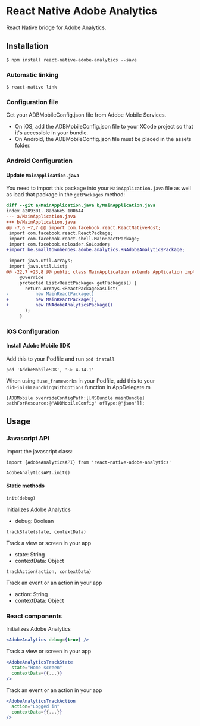 # React Native Adobe Analytics

React Native bridge for Adobe Analytics.

## Installation
```
$ npm install react-native-adobe-analytics --save
```
### Automatic linking
```
$ react-native link
```

### Configuration file
Get your ADBMobileConfig.json file from Adobe Mobile Services.
- On iOS, add the ADBMobileConfig.json file to your XCode project so that it's accessible in your bundle.
- On Android, the ADBMobileConfig.json file must be placed in the assets folder.

### Android Configuration
#### Update `MainApplication.java`
You need to import this package into your `MainApplication.java` file as well as load that package in the `getPackages` method:
```diff
diff --git a/MainApplication.java b/MainApplication.java
index a209301..8ada6e5 100644
--- a/MainApplication.java
+++ b/MainApplication.java
@@ -7,6 +7,7 @@ import com.facebook.react.ReactNativeHost;
 import com.facebook.react.ReactPackage;
 import com.facebook.react.shell.MainReactPackage;
 import com.facebook.soloader.SoLoader;
+import be.smalltownheroes.adobe.analytics.RNAdobeAnalyticsPackage;
 
 import java.util.Arrays;
 import java.util.List;
@@ -22,7 +23,8 @@ public class MainApplication extends Application implements ReactApplication {
     @Override
     protected List<ReactPackage> getPackages() {
       return Arrays.<ReactPackage>asList(
-          new MainReactPackage()
+          new MainReactPackage(),
+          new RNAdobeAnalyticsPackage()
       );
     }
```

### iOS Configuration
#### Install Adobe Mobile SDK
Add this to your Podfile and run `pod install`
```
pod 'AdobeMobileSDK', '~> 4.14.1'
```

When using `!use_frameworks` in your Podfile, add this to your `didFinishLaunchingWithOptions` function in AppDelegate.m

```
[ADBMobile overrideConfigPath:[[NSBundle mainBundle] pathForResource:@"ADBMobileConfig" ofType:@"json"]];
```

## Usage
### Javascript API
Import the javascript class:

```
import {AdobeAnalyticsAPI} from 'react-native-adobe-analytics'

AdobeAnalyticsAPI.init()
```

#### Static methods
`init(debug)`

Initializes Adobe Analytics 
- debug: Boolean

`trackState(state, contextData)`

Track a view or screen in your app
- state: String
- contextData: Object

`trackAction(action, contextData)`

Track an event or an action in your app
- action: String
- contextData: Object


### React components
Initializes Adobe Analytics 
```jsx harmony
<AdobeAnalytics debug={true} />
```

Track a view or screen in your app
```jsx harmony
<AdobeAnalyticsTrackState 
  state="Home screen"
  contextData={{...}}
/>
```

Track an event or an action in your app
```jsx harmony
<AdobeAnalyticsTrackAction 
  action="Logged in"
  contextData={{...}}
/>
```



